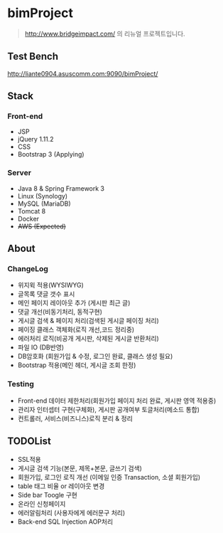 # bimProject

> http://www.bridgeimpact.com/ 의 리뉴얼 프로젝트입니다.  

## Test Bench
http://liante0904.asuscomm.com:9090/bimProject/

## Stack


### Front-end
- JSP
- jQuery 1.11.2
- CSS
- Bootstrap 3 (Applying)

### Server
- Java 8 & Spring Framework 3
- Linux (Synology)
- MySQL (MariaDB)
- Tomcat 8
- Docker
- ~~AWS (Expected)~~

## About

### ChangeLog
- 위지윅 적용(WYSIWYG) 
- 글목록 댓글 갯수 표시 
- 메인 페이지 레이아웃 추가 (게시판 최근 글)
- 댓글 개선(비동기처리, 동적구현)
- 게시글 검색 & 페이지 처리(검색된 게시글 페이징 처리)
- 페이징 클래스 객체화(로직 개선,코드 정리중)
- 에러처리 로직(비공개 게시판, 삭제된 게시글 반환처리)
- 파일 IO (DB반영)
- DB암호화 (회원가입 & 수정, 로그인 완료, 클래스 생성 필요) 
- Bootstrap 적용(메인 헤더, 게시글 조회 한정)

### Testing
- Front-end 데이터 제한처리(회원가입 페이지 처리 완료, 게시판 영역 적용중)
- 관리자 인터셉터 구현(구체화), 게시판 공개여부 토글처리(메소드 통합)
- 컨트롤러, 서비스(비즈니스)로직 분리 & 정리
 

## TODOList
- SSL적용
- 게시글 검색 기능(본문, 제목+본문, 글쓰기 검색) 
- 회원가입, 로그인 로직 개선 (이메일 인증 Transaction, 소셜 회원가입)
- table 태그 비율 or 레이아웃 변경
- Side bar Toogle 구현
- 온라인 신청페이지
- 에러알림처리 (사용자에게 에러문구 처리)
- Back-end SQL Injection AOP처리
